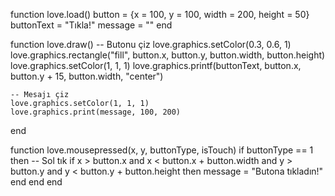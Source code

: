 function love.load()
    button = {x = 100, y = 100, width = 200, height = 50}
    buttonText = "Tıkla!"
    message = ""
end

function love.draw()
    -- Butonu çiz
    love.graphics.setColor(0.3, 0.6, 1)
    love.graphics.rectangle("fill", button.x, button.y, button.width, button.height)
    love.graphics.setColor(1, 1, 1)
    love.graphics.printf(buttonText, button.x, button.y + 15, button.width, "center")
    
    -- Mesajı çiz
    love.graphics.setColor(1, 1, 1)
    love.graphics.print(message, 100, 200)
end

function love.mousepressed(x, y, buttonType, isTouch)
    if buttonType == 1 then -- Sol tık
        if x > button.x and x < button.x + button.width and
           y > button.y and y < button.y + button.height then
            message = "Butona tıkladın!"
        end
    end
end
